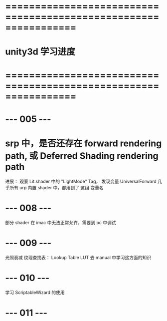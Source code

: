 # ================================================================ #
#                    unity3d 学习进度
# ================================================================ #



# --- 005 --- #
# srp 中，是否还存在 forward rendering path, 或 Deferred Shading rendering path

进展：
    观察 Lit.shader 中的 "LightMode" Tag，
    发现变量 UniversalForward
    几乎所有 urp 内置 shader 中，都用到了 这组 变量名


# --- 008 --- #
部分 shader 在 imac 中无法正常允许，需要到 pc 中调试



# --- 009 --- #
光照衰减 纹理查找表： Lookup Table LUT 
去 manual 中学习这方面的知识


# --- 010 --- #
学习 ScriptableWizard 的使用


# --- 011 --- #


